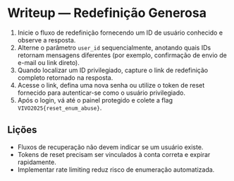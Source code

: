 # Writeup — Redefinição Generosa

1. Inicie o fluxo de redefinição fornecendo um ID de usuário conhecido e observe a resposta.
2. Alterne o parâmetro `user_id` sequencialmente, anotando quais IDs retornam mensagens diferentes (por exemplo, confirmação de envio de e-mail ou link direto).
3. Quando localizar um ID privilegiado, capture o link de redefinição completo retornado na resposta.
4. Acesse o link, defina uma nova senha ou utilize o token de reset fornecido para autenticar-se como o usuário privilegiado.
5. Após o login, vá até o painel protegido e colete a flag `VIVO2025{reset_enum_abuse}`.

## Lições
- Fluxos de recuperação não devem indicar se um usuário existe.
- Tokens de reset precisam ser vinculados à conta correta e expirar rapidamente.
- Implementar rate limiting reduz risco de enumeração automatizada.
